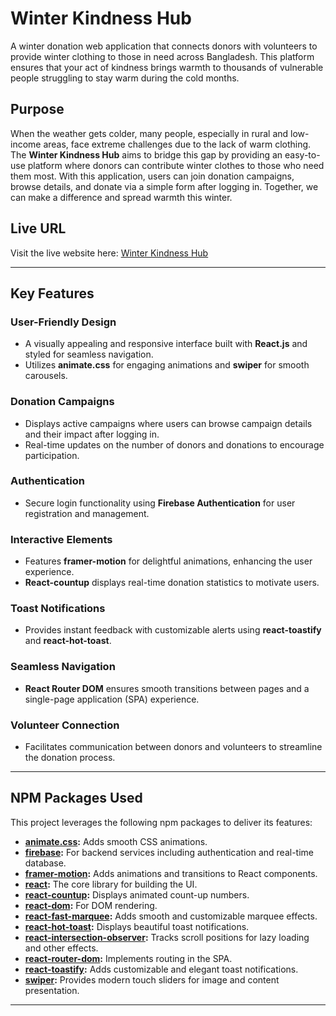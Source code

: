 # Winter Kindness Hub

A winter donation web application that connects donors with volunteers to provide winter clothing to those in need across Bangladesh. This platform ensures that your act of kindness brings warmth to thousands of vulnerable people struggling to stay warm during the cold months.

## Purpose

When the weather gets colder, many people, especially in rural and low-income areas, face extreme challenges due to the lack of warm clothing. The **Winter Kindness Hub** aims to bridge this gap by providing an easy-to-use platform where donors can contribute winter clothes to those who need them most. With this application, users can join donation campaigns, browse details, and donate via a simple form after logging in. Together, we can make a difference and spread warmth this winter.

## Live URL

Visit the live website here: [Winter Kindness Hub](https://winter-kindness-hub.web.app/)

---

## Key Features

### User-Friendly Design
- A visually appealing and responsive interface built with **React.js** and styled for seamless navigation.
- Utilizes **animate.css** for engaging animations and **swiper** for smooth carousels.

### Donation Campaigns
- Displays active campaigns where users can browse campaign details and their impact after logging in.
- Real-time updates on the number of donors and donations to encourage participation.

### Authentication
- Secure login functionality using **Firebase Authentication** for user registration and management.

### Interactive Elements
- Features **framer-motion** for delightful animations, enhancing the user experience.
- **React-countup** displays real-time donation statistics to motivate users.

### Toast Notifications
- Provides instant feedback with customizable alerts using **react-toastify** and **react-hot-toast**.

### Seamless Navigation
- **React Router DOM** ensures smooth transitions between pages and a single-page application (SPA) experience.

### Volunteer Connection
- Facilitates communication between donors and volunteers to streamline the donation process.

---

## NPM Packages Used

This project leverages the following npm packages to deliver its features:

- **[animate.css](https://animate.style/):** Adds smooth CSS animations.
- **[firebase](https://firebase.google.com/):** For backend services including authentication and real-time database.
- **[framer-motion](https://www.framer.com/motion/):** Adds animations and transitions to React components.
- **[react](https://reactjs.org/):** The core library for building the UI.
- **[react-countup](https://github.com/glennreyes/react-countup):** Displays animated count-up numbers.
- **[react-dom](https://reactjs.org/docs/react-dom.html):** For DOM rendering.
- **[react-fast-marquee](https://github.com/justin-chu/react-fast-marquee):** Adds smooth and customizable marquee effects.
- **[react-hot-toast](https://react-hot-toast.com/):** Displays beautiful toast notifications.
- **[react-intersection-observer](https://github.com/thebuilder/react-intersection-observer):** Tracks scroll positions for lazy loading and other effects.
- **[react-router-dom](https://reactrouter.com/):** Implements routing in the SPA.
- **[react-toastify](https://fkhadra.github.io/react-toastify/):** Adds customizable and elegant toast notifications.
- **[swiper](https://swiperjs.com/):** Provides modern touch sliders for image and content presentation.

---
